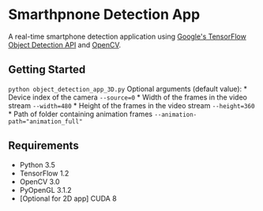# Smarthpnone Detection App

A real-time smartphone detection application using [Google's TensorFlow Object Detection API](https://github.com/tensorflow/models/tree/master/research/object_detection) and [OpenCV](http://opencv.org/).

## Getting Started
`python object_detection_app_3D.py`
    Optional arguments (default value):
    * Device index of the camera `--source=0`
    * Width of the frames in the video stream `--width=480`
    * Height of the frames in the video stream `--height=360`
    * Path of folder containing animation frames `--animation-path="animation_full"`


## Requirements
- Python 3.5
- TensorFlow 1.2
- OpenCV 3.0
- PyOpenGL 3.1.2
- [Optional for 2D app] CUDA 8
